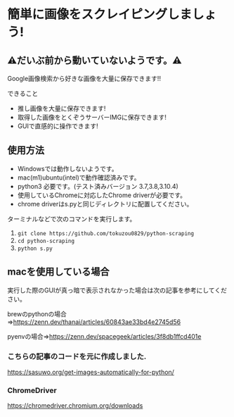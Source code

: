# 簡単に画像をスクレイピングしましょう!
## ⚠️だいぶ前から動いていないようです。⚠️
Google画像検索から好きな画像を大量に保存できます!!

できること
- 推し画像を大量に保存できます!
- 取得した画像をとくぞうサーバーIMGに保存できます!
- GUIで直感的に操作できます!

## 使用方法
- Windowsでは動作しないようです。
- mac(m1)ubuntu(intel)で動作確認済みです。
- python3 必要です。(テスト済みバージョン 3.7,3.8,3.10.4)
- 使用しているChromeに対応したChrome driverが必要です。
- chrome driverはs.pyと同じディレクトリに配置してください。

ターミナルなどで次のコマンドを実行します。
1. `git clone https://github.com/tokuzou0829/python-scraping`
2. `cd python-scraping`
3. `python s.py`

## macを使用している場合
実行した際のGUIが真っ暗で表示されなかった場合は次の記事を参考にしてください。

brewのpythonの場合=>https://zenn.dev/thanai/articles/60843ae33bd4e2745d56

pyenvの場合=>https://zenn.dev/spacegeek/articles/3f8db1ffcd401e

### こちらの記事のコードを元に作成しました.
https://sasuwo.org/get-images-automatically-for-python/

### ChromeDriver
https://chromedriver.chromium.org/downloads
